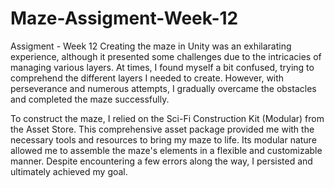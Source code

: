 # Maze-Assigment-Week-12
Assigment - Week 12
Creating the maze in Unity was an exhilarating experience, although it presented some challenges due to the intricacies of managing various layers. At times, I found myself a bit confused, trying to comprehend the different layers I needed to create. However, with perseverance and numerous attempts, I gradually overcame the obstacles and completed the maze successfully.

To construct the maze, I relied on the Sci-Fi Construction Kit (Modular) from the Asset Store. This comprehensive asset package provided me with the necessary tools and resources to bring my maze to life. Its modular nature allowed me to assemble the maze's elements in a flexible and customizable manner. Despite encountering a few errors along the way, I persisted and ultimately achieved my goal.
